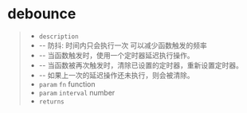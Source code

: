 # debounce

> - `description`
> - -- 防抖:  时间内只会执行一次 可以减少函数触发的频率
> - -- 当函数触发时，使用一个定时器延迟执行操作。
> - -- 当函数被再次触发时，清除已设置的定时器，重新设置定时器。
> - -- 如果上一次的延迟操作还未执行，则会被清除。
> - `param` `fn` function
> - `param` `interval` number
> - `returns`
